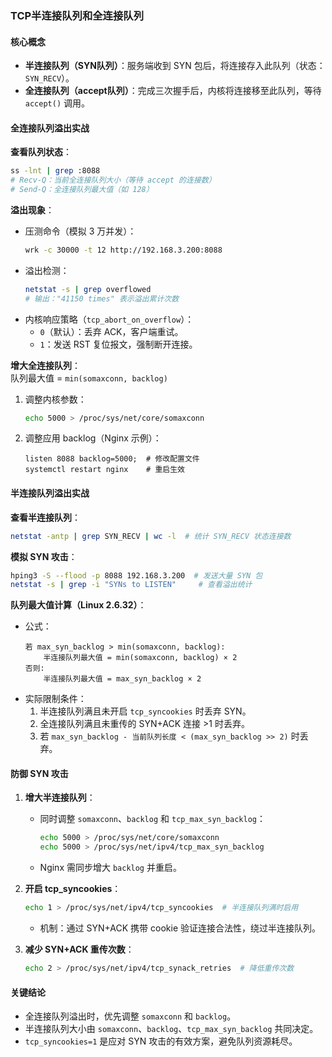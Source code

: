 
### TCP半连接队列和全连接队列  
#### 核心概念  
- **半连接队列（SYN队列）**：服务端收到 SYN 包后，将连接存入此队列（状态：`SYN_RECV`）。  
- **全连接队列（accept队列）**：完成三次握手后，内核将连接移至此队列，等待 `accept()` 调用。  

#### 全连接队列溢出实战  
**查看队列状态**：  
```bash
ss -lnt | grep :8088
# Recv-Q：当前全连接队列大小（等待 accept 的连接数）
# Send-Q：全连接队列最大值（如 128）
```  

**溢出现象**：  
- 压测命令（模拟 3 万并发）：  
  ```bash
  wrk -c 30000 -t 12 http://192.168.3.200:8088
  ```  
- 溢出检测：  
  ```bash
  netstat -s | grep overflowed
  # 输出："41150 times" 表示溢出累计次数
  ```  
- 内核响应策略（`tcp_abort_on_overflow`）：  
  - `0`（默认）：丢弃 ACK，客户端重试。  
  - `1`：发送 RST 复位报文，强制断开连接。  

**增大全连接队列**：  
队列最大值 = `min(somaxconn, backlog)`  
1. 调整内核参数：  
   ```bash
   echo 5000 > /proc/sys/net/core/somaxconn
   ```  
2. 调整应用 backlog（Nginx 示例）：  
   ```nginx
   listen 8088 backlog=5000;  # 修改配置文件
   systemctl restart nginx    # 重启生效
   ```  

#### 半连接队列溢出实战  
**查看半连接队列**：  
```bash
netstat -antp | grep SYN_RECV | wc -l  # 统计 SYN_RECV 状态连接数
```  

**模拟 SYN 攻击**：  
```bash
hping3 -S --flood -p 8088 192.168.3.200  # 发送大量 SYN 包
netstat -s | grep -i "SYNs to LISTEN"     # 查看溢出统计
```  

**队列最大值计算（Linux 2.6.32）**：  
- 公式：  
  ```plaintext
  若 max_syn_backlog > min(somaxconn, backlog):
      半连接队列最大值 = min(somaxconn, backlog) × 2
  否则:
      半连接队列最大值 = max_syn_backlog × 2
  ```  
- 实际限制条件：  
  1. 半连接队列满且未开启 `tcp_syncookies` 时丢弃 SYN。  
  2. 全连接队列满且未重传的 SYN+ACK 连接 >1 时丢弃。  
  3. 若 `max_syn_backlog - 当前队列长度 < (max_syn_backlog >> 2)` 时丢弃。  

#### 防御 SYN 攻击  
1. **增大半连接队列**：  
   - 同时调整 `somaxconn`、`backlog` 和 `tcp_max_syn_backlog`：  
     ```bash
     echo 5000 > /proc/sys/net/core/somaxconn
     echo 5000 > /proc/sys/net/ipv4/tcp_max_syn_backlog
     ```  
   - Nginx 需同步增大 `backlog` 并重启。  

2. **开启 tcp_syncookies**：  
   ```bash
   echo 1 > /proc/sys/net/ipv4/tcp_syncookies  # 半连接队列满时启用
   ```  
   - 机制：通过 SYN+ACK 携带 cookie 验证连接合法性，绕过半连接队列。  

3. **减少 SYN+ACK 重传次数**：  
   ```bash
   echo 2 > /proc/sys/net/ipv4/tcp_synack_retries  # 降低重传次数
   ```  

#### 关键结论  
- 全连接队列溢出时，优先调整 `somaxconn` 和 `backlog`。  
- 半连接队列大小由 `somaxconn`、`backlog`、`tcp_max_syn_backlog` 共同决定。  
- `tcp_syncookies=1` 是应对 SYN 攻击的有效方案，避免队列资源耗尽。  

